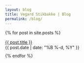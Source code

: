 ```yaml
---
layout: blog
title: Vegard Stikbakke | Blog
permalink: /blog/
---
```


{% for post in site.posts %}
<div style="margin-bottom: 10px;">
<a href="{{ post.url }}">{{ post.title }}</a>
<br />{{ post.date | date: "%B %-d, %Y" }}
</div>
{% endfor %}
